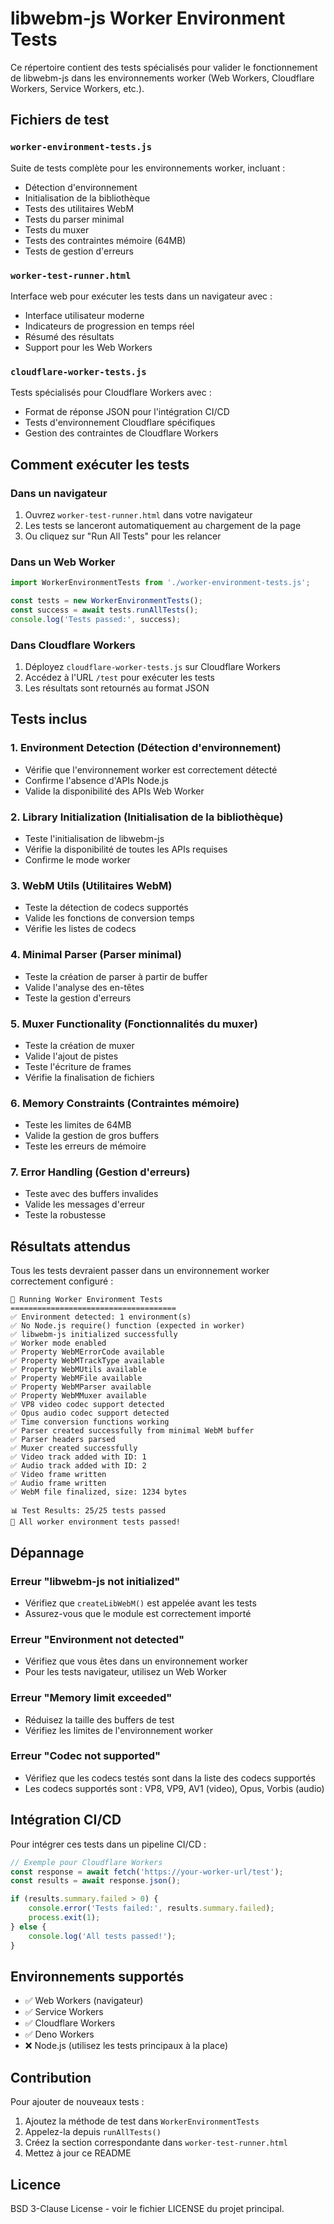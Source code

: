 # libwebm-js Worker Environment Tests

Ce répertoire contient des tests spécialisés pour valider le fonctionnement de libwebm-js dans les environnements worker (Web Workers, Cloudflare Workers, Service Workers, etc.).

## Fichiers de test

### `worker-environment-tests.js`
Suite de tests complète pour les environnements worker, incluant :
- Détection d'environnement
- Initialisation de la bibliothèque
- Tests des utilitaires WebM
- Tests du parser minimal
- Tests du muxer
- Tests des contraintes mémoire (64MB)
- Tests de gestion d'erreurs

### `worker-test-runner.html`
Interface web pour exécuter les tests dans un navigateur avec :
- Interface utilisateur moderne
- Indicateurs de progression en temps réel
- Résumé des résultats
- Support pour les Web Workers

### `cloudflare-worker-tests.js`
Tests spécialisés pour Cloudflare Workers avec :
- Format de réponse JSON pour l'intégration CI/CD
- Tests d'environnement Cloudflare spécifiques
- Gestion des contraintes de Cloudflare Workers

## Comment exécuter les tests

### Dans un navigateur

1. Ouvrez `worker-test-runner.html` dans votre navigateur
2. Les tests se lanceront automatiquement au chargement de la page
3. Ou cliquez sur "Run All Tests" pour les relancer

### Dans un Web Worker

```javascript
import WorkerEnvironmentTests from './worker-environment-tests.js';

const tests = new WorkerEnvironmentTests();
const success = await tests.runAllTests();
console.log('Tests passed:', success);
```

### Dans Cloudflare Workers

1. Déployez `cloudflare-worker-tests.js` sur Cloudflare Workers
2. Accédez à l'URL `/test` pour exécuter les tests
3. Les résultats sont retournés au format JSON

## Tests inclus

### 1. Environment Detection (Détection d'environnement)
- Vérifie que l'environnement worker est correctement détecté
- Confirme l'absence d'APIs Node.js
- Valide la disponibilité des APIs Web Worker

### 2. Library Initialization (Initialisation de la bibliothèque)
- Teste l'initialisation de libwebm-js
- Vérifie la disponibilité de toutes les APIs requises
- Confirme le mode worker

### 3. WebM Utils (Utilitaires WebM)
- Teste la détection de codecs supportés
- Valide les fonctions de conversion temps
- Vérifie les listes de codecs

### 4. Minimal Parser (Parser minimal)
- Teste la création de parser à partir de buffer
- Valide l'analyse des en-têtes
- Teste la gestion d'erreurs

### 5. Muxer Functionality (Fonctionnalités du muxer)
- Teste la création de muxer
- Valide l'ajout de pistes
- Teste l'écriture de frames
- Vérifie la finalisation de fichiers

### 6. Memory Constraints (Contraintes mémoire)
- Teste les limites de 64MB
- Valide la gestion de gros buffers
- Teste les erreurs de mémoire

### 7. Error Handling (Gestion d'erreurs)
- Teste avec des buffers invalides
- Valide les messages d'erreur
- Teste la robustesse

## Résultats attendus

Tous les tests devraient passer dans un environnement worker correctement configuré :

```
🧪 Running Worker Environment Tests
=====================================
✅ Environment detected: 1 environment(s)
✅ No Node.js require() function (expected in worker)
✅ libwebm-js initialized successfully
✅ Worker mode enabled
✅ Property WebMErrorCode available
✅ Property WebMTrackType available
✅ Property WebMUtils available
✅ Property WebMFile available
✅ Property WebMParser available
✅ Property WebMMuxer available
✅ VP8 video codec support detected
✅ Opus audio codec support detected
✅ Time conversion functions working
✅ Parser created successfully from minimal WebM buffer
✅ Parser headers parsed
✅ Muxer created successfully
✅ Video track added with ID: 1
✅ Audio track added with ID: 2
✅ Video frame written
✅ Audio frame written
✅ WebM file finalized, size: 1234 bytes

📊 Test Results: 25/25 tests passed
🎉 All worker environment tests passed!
```

## Dépannage

### Erreur "libwebm-js not initialized"
- Vérifiez que `createLibWebM()` est appelée avant les tests
- Assurez-vous que le module est correctement importé

### Erreur "Environment not detected"
- Vérifiez que vous êtes dans un environnement worker
- Pour les tests navigateur, utilisez un Web Worker

### Erreur "Memory limit exceeded"
- Réduisez la taille des buffers de test
- Vérifiez les limites de l'environnement worker

### Erreur "Codec not supported"
- Vérifiez que les codecs testés sont dans la liste des codecs supportés
- Les codecs supportés sont : VP8, VP9, AV1 (video), Opus, Vorbis (audio)

## Intégration CI/CD

Pour intégrer ces tests dans un pipeline CI/CD :

```javascript
// Exemple pour Cloudflare Workers
const response = await fetch('https://your-worker-url/test');
const results = await response.json();

if (results.summary.failed > 0) {
    console.error('Tests failed:', results.summary.failed);
    process.exit(1);
} else {
    console.log('All tests passed!');
}
```

## Environnements supportés

- ✅ Web Workers (navigateur)
- ✅ Service Workers
- ✅ Cloudflare Workers
- ✅ Deno Workers
- ❌ Node.js (utilisez les tests principaux à la place)

## Contribution

Pour ajouter de nouveaux tests :

1. Ajoutez la méthode de test dans `WorkerEnvironmentTests`
2. Appelez-la depuis `runAllTests()`
3. Créez la section correspondante dans `worker-test-runner.html`
4. Mettez à jour ce README

## Licence

BSD 3-Clause License - voir le fichier LICENSE du projet principal.
